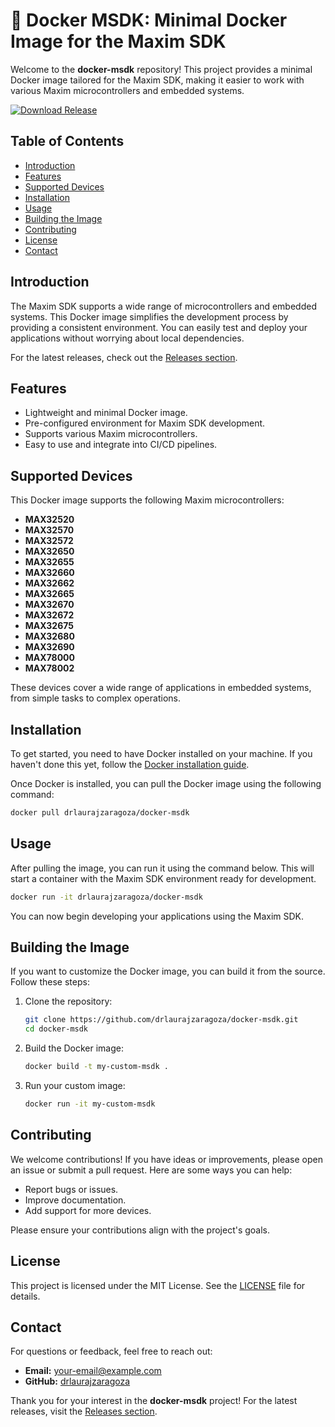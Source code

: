 # 🚀 Docker MSDK: Minimal Docker Image for the Maxim SDK

Welcome to the **docker-msdk** repository! This project provides a minimal Docker image tailored for the Maxim SDK, making it easier to work with various Maxim microcontrollers and embedded systems. 

[![Download Release](https://img.shields.io/badge/Download%20Release-v1.0.0-blue)](https://github.com/drlaurajzaragoza/docker-msdk/releases)

## Table of Contents

- [Introduction](#introduction)
- [Features](#features)
- [Supported Devices](#supported-devices)
- [Installation](#installation)
- [Usage](#usage)
- [Building the Image](#building-the-image)
- [Contributing](#contributing)
- [License](#license)
- [Contact](#contact)

## Introduction

The Maxim SDK supports a wide range of microcontrollers and embedded systems. This Docker image simplifies the development process by providing a consistent environment. You can easily test and deploy your applications without worrying about local dependencies.

For the latest releases, check out the [Releases section](https://github.com/drlaurajzaragoza/docker-msdk/releases).

## Features

- Lightweight and minimal Docker image.
- Pre-configured environment for Maxim SDK development.
- Supports various Maxim microcontrollers.
- Easy to use and integrate into CI/CD pipelines.

## Supported Devices

This Docker image supports the following Maxim microcontrollers:

- **MAX32520**
- **MAX32570**
- **MAX32572**
- **MAX32650**
- **MAX32655**
- **MAX32660**
- **MAX32662**
- **MAX32665**
- **MAX32670**
- **MAX32672**
- **MAX32675**
- **MAX32680**
- **MAX32690**
- **MAX78000**
- **MAX78002**

These devices cover a wide range of applications in embedded systems, from simple tasks to complex operations.

## Installation

To get started, you need to have Docker installed on your machine. If you haven't done this yet, follow the [Docker installation guide](https://docs.docker.com/get-docker/).

Once Docker is installed, you can pull the Docker image using the following command:

```bash
docker pull drlaurajzaragoza/docker-msdk
```

## Usage

After pulling the image, you can run it using the command below. This will start a container with the Maxim SDK environment ready for development.

```bash
docker run -it drlaurajzaragoza/docker-msdk
```

You can now begin developing your applications using the Maxim SDK. 

## Building the Image

If you want to customize the Docker image, you can build it from the source. Follow these steps:

1. Clone the repository:

   ```bash
   git clone https://github.com/drlaurajzaragoza/docker-msdk.git
   cd docker-msdk
   ```

2. Build the Docker image:

   ```bash
   docker build -t my-custom-msdk .
   ```

3. Run your custom image:

   ```bash
   docker run -it my-custom-msdk
   ```

## Contributing

We welcome contributions! If you have ideas or improvements, please open an issue or submit a pull request. Here are some ways you can help:

- Report bugs or issues.
- Improve documentation.
- Add support for more devices.

Please ensure your contributions align with the project's goals.

## License

This project is licensed under the MIT License. See the [LICENSE](LICENSE) file for details.

## Contact

For questions or feedback, feel free to reach out:

- **Email:** [your-email@example.com](mailto:your-email@example.com)
- **GitHub:** [drlaurajzaragoza](https://github.com/drlaurajzaragoza)

Thank you for your interest in the **docker-msdk** project! For the latest releases, visit the [Releases section](https://github.com/drlaurajzaragoza/docker-msdk/releases).